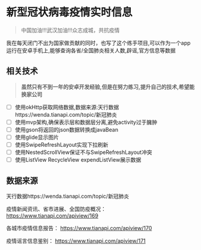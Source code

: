 # 新型冠状病毒疫情实时信息

> 中国加油!!!武汉加油!!!众志成城，共抗疫情

我在每天闭门不出为国家做贡献的同时，也写了这个练手项目,可以作为一个app运行在安卓手机上,能够查询各省/全国肺炎相关人数,辟谣,官方信息等数据

## 相关技术

> **虽然只有不到一年的安卓开发经验,但是在努力练习,提升自己的技术,希望能换家公司**

+ [ ] 使用okHttp获取网络数据,数据来源:天行数据https://wenda.tianapi.com/topic/新冠肺炎 
+ [ ] 使用mvp架构,确保表示层和数据层分离,避免activity过于臃肿
+ [ ] 使用gson将返回的json数据转换成javaBean
+ [ ] 使用glide显示图片
+ [ ] 使用SwipeRefreshLayout实现下拉刷新
+ [ ] 使用NestedScrollView保证不与SwipeRefreshLayout冲突
+ [ ] 使用ListView RecycleView expendListView展示数据

## 数据来源

天行数据https://wenda.tianapi.com/topic/新冠肺炎 

疫情新闻资讯、省市进展、全国防疫概况：
https://www.tianapi.com/apiview/169 

各城市疫情信息报告：
https://www.tianapi.com/apiview/170 

疫情谣言信息鉴别：
https://www.tianapi.com/apiview/171

